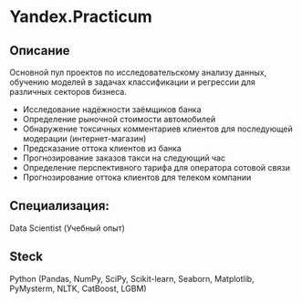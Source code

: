 # Yandex.Practicum

## Описание
Основной пул проектов по исследовательскому анализу данных, обучению моделей в задачах классификации и регрессии для различных секторов бизнеса.
+ Исследование надёжности заёмщиков банка
+ Определение рыночной стоимости автомобилей 
+ Обнаружение токсичных комментариев клиентов для последующей модерации (интернет-магазин)
+ Предсказание оттока клиентов из банка
+ Прогнозирование заказов такси на следующий час
+ Определение перспективного тарифа для оператора сотовой связи
+ Прогнозирование оттока клиентов для телеком компании


## Специализация:
Data Scientist (Учебный опыт)

## Steck
Python (Pandas, NumPy, SciPy, Scikit-learn, Seaborn, Matplotlib, PyMysterm, NLTK, CatBoost, LGBM)
